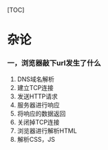 [TOC]

# 杂论

### 一，浏览器敲下url发生了什么 

1. DNS域名解析
2. 建立TCP连接
3. 发送HTTP请求
4. 服务器进行响应
5. 将响应的数据返回
6. 关闭掉TCP连接
7. 浏览器进行解析HTML
8. 解析CSS，JS